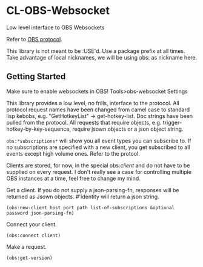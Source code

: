 # CL-OBS-Websocket
Low level interface to OBS Websockets

Refer to [OBS protocol](https://github.com/obsproject/obs-websocket/blob/master/docs/generated/protocol.md).

This library is not meant to be :USE'd.  Use a package prefix at all times. Take advantage of local nicknames, we will be using obs: as nickname here.

## Getting Started

Make sure to enable websockets in OBS! Tools>obs-websocket Settings

This library provides a low level, no frills, interface to the protocol.  All protocol request names have been changed from camel case to standard lisp kebobs, e.g. "GetHotkeyList" -> get-hotkey-list.  Doc strings have been pulled from the protocol.  All requests that require objects, e.g. trigger-hotkey-by-key-sequence, require jsown objects or a json object string.

`obs:*subscriptions*` will show you all event types you can subscribe to. If no subscriptions are specified with a new client, you get subscribed to all events except high volume ones.  Refer to the protool. 

Clients are stored, for now, in the special obs:*client* and do not have to be supplied on every request.  I don't really see a case for controlling multiple OBS instances at a time, feel free to change my mind.

Get a client. 
If you do not supply a json-parsing-fn, responses will be returned as Jsown objects. #'identity will return a json string.

`(obs:new-client host port path list-of-subscriptions &optional password json-parsing-fn)`

Connect your client.

`(obs:connect client)`

Make a request.

`(obs:get-version)`

